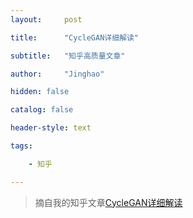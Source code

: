 ```yaml
---
layout:     post

title:      "CycleGAN详细解读"

subtitle:   "知乎高质量文章"

author:     "Jinghao"

hidden: false

catalog: false

header-style: text

tags:

    - 知乎

---
```


> 摘自我的知乎文章[CycleGAN详细解读](https://zhuanlan.zhihu.com/p/402819206)